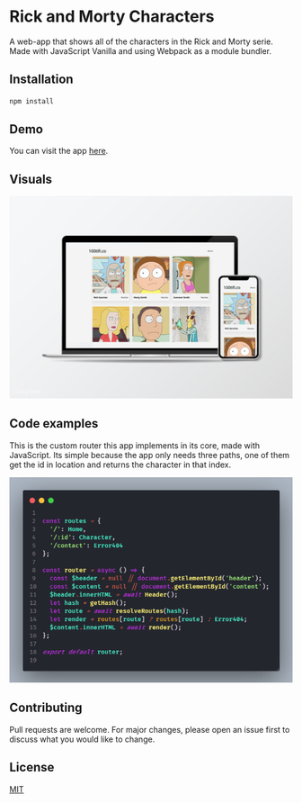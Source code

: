 # Rick and Morty Characters

A web-app that shows all of the characters in the Rick and Morty serie.
Made with JavaScript Vanilla and using Webpack as a module bundler.

## Installation

```bash
npm install
```

## Demo

You can visit the app [here](https://dalejandro06.github.io/rickandmorty-spa/).

## Visuals

![](./img/mockup1.jpg)

## Code examples

This is the custom router this app implements in its core, made with JavaScript.
Its simple because the app only needs three paths, one of them get the id in location and returns the character in that index.

![](./img/router.png)

## Contributing

Pull requests are welcome. For major changes, please open an issue first to discuss what you would like to change.

## License

[MIT](https://choosealicense.com/licenses/mit/)
